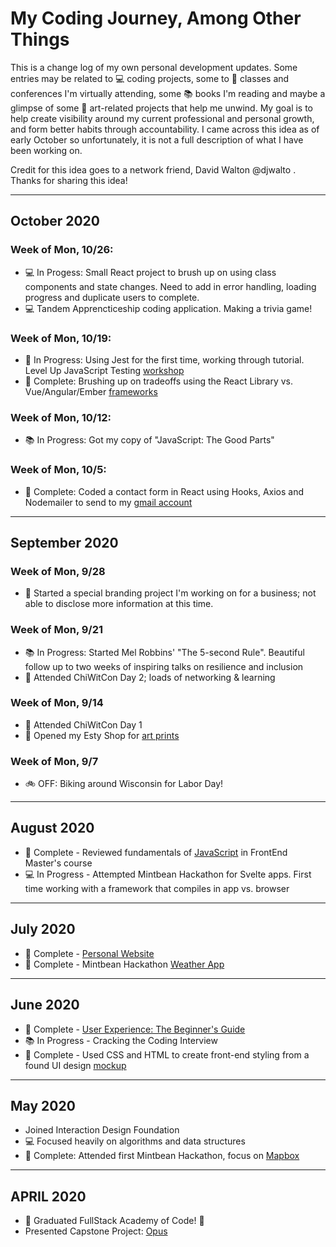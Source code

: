 # My Coding Journey, Among Other Things

This is a change log of my own personal development updates. Some entries may be related to :computer: coding projects, some to :school_satchel: classes and conferences I'm virtually attending, some :books: books I'm reading and maybe a glimpse of some :art: art-related projects that help me unwind. My goal is to help create visibility around my current professional and personal growth, and form better habits through accountability. I came across this idea as of early October so unfortunately, it is not a full description of what I have been working on.

Credit for this idea goes to a network friend, David Walton @djwalto . Thanks for sharing this idea!

---

## October 2020

### Week of Mon, 10/26:

- :computer: In Progess: Small React project to brush up on using class components and state changes. Need to add in error handling, loading progress and duplicate users to complete.
- :computer: Tandem Apprencticeship coding application. Making a trivia game!

### Week of Mon, 10/19:

- :school_satchel: In Progress: Using Jest for the first time, working through tutorial. Level Up JavaScript Testing [workshop](https://www.youtube.com/watch?v=D9DdY2WmM-s)
- :clap: Complete: Brushing up on tradeoffs using the React Library vs. Vue/Angular/Ember [frameworks](https://app.pluralsight.com/library/courses/react-big-picture/table-of-contents)

### Week of Mon, 10/12:

- :books: In Progress: Got my copy of "JavaScript: The Good Parts"

### Week of Mon, 10/5:

- :clap: Complete: Coded a contact form in React using Hooks, Axios and Nodemailer to send to my [gmail account](https://github.com/jennmez/contact-me-form)

---

## September 2020

### Week of Mon, 9/28

- :art: Started a special branding project I'm working on for a business; not able to disclose more information at this time.

### Week of Mon, 9/21

- :books: In Progress: Started Mel Robbins' "The 5-second Rule". Beautiful follow up to two weeks of inspiring talks on resilience and inclusion
- :school_satchel: Attended ChiWitCon Day 2; loads of networking & learning

### Week of Mon, 9/14

- :school_satchel: Attended ChiWitCon Day 1
- :art: Opened my Esty Shop for [art prints](https://www.etsy.com/shop/jennmezStudio)

### Week of Mon, 9/7

- :bike: OFF: Biking around Wisconsin for Labor Day!

---

## August 2020

- :clap: Complete - Reviewed fundamentals of [JavaScript](https://frontendmasters.com/courses/getting-started-javascript-v2/) in FrontEnd Master's course
- :computer: In Progress - Attempted Mintbean Hackathon for Svelte apps. First time working with a framework that compiles in app vs. browser

---

## July 2020

- :clap: Complete - [Personal Website](https://jennmez.com)
- :clap: Complete - Mintbean Hackathon [Weather App](https://jennmez.github.io/weather/)

---

## June 2020

- :clap: Complete - [User Experience: The Beginner's Guide](https://www.interaction-design.org/jennifer-misewicz/certificate/course/ba73673d-fd63-415a-b461-e94837e8a2c4)
- :books: In Progress - Cracking the Coding Interview
- :clap: Complete - Used CSS and HTML to create front-end styling from a found UI design [mockup](https://codepen.io/jennmez/pen/VwejdqO)

---

## May 2020

- Joined Interaction Design Foundation
- :computer: Focused heavily on algorithms and data structures
- :clap: Complete: Attended first Mintbean Hackathon, focus on [Mapbox](https://jennmez.github.io/mapbox/)

---

## APRIL 2020

- :clap: Graduated FullStack Academy of Code! :clap:
- Presented Capstone Project: [Opus](https://www.youtube.com/watch?v=yjzeJ6ujNa4)
